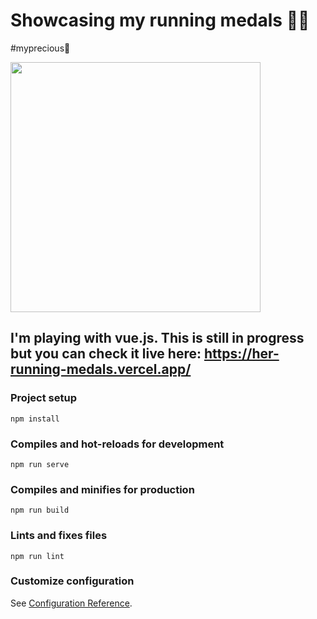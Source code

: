 # Showcasing my running medals 🏃‍♀️

#myprecious🤣 

<img src="https://s1.imghub.io/dxcEd.jpg" height="400" width="400">

## I'm playing with vue.js. This is still in progress but you can check it live here: https://her-running-medals.vercel.app/

### Project setup
```
npm install
```

### Compiles and hot-reloads for development
```
npm run serve
```

### Compiles and minifies for production
```
npm run build
```

### Lints and fixes files
```
npm run lint
```

### Customize configuration
See [Configuration Reference](https://cli.vuejs.org/config/).
